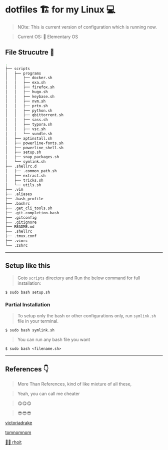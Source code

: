 # dotfiles 🏗️ for my Linux 💻️

>NOte: This is current version of configuration which is running now.

> Current OS: 🎡️ Elementary OS

## File Strucutre 📑️

```bash
.
├── scripts
│   ├── programs
│   │   ├── docker.sh
│   │   ├── exa.sh
│   │   ├── firefox.sh
│   │   ├── hugo.sh
│   │   ├── keybase.sh
│   │   ├── nvm.sh
│   │   ├── prtn.sh
│   │   ├── python.sh
│   │   ├── qbittorrent.sh
│   │   ├── sass.sh
│   │   ├── typora.sh
│   │   ├── vsc.sh
│   │   └── vundle.sh
│   ├── aptinstall.sh
│   ├── powerline-fonts.sh
│   ├── powerline_shell.sh
│   ├── setup.sh
│   ├── snap_packages.sh
│   └── symlink.sh
├── .shellrc.d
│   ├── .common_path.sh
│   ├── extract.sh
│   ├── tricks.sh
│   └── utils.sh
├── .vim
├── .aliases
├── .bash_profile
├── .bashrc
├── .get_cli_tools.sh
├── .git-completion.bash
├── .gitconfig
├── .gitignore
├── README.md
├── .shellrc
├── .tmux.conf
├── .vimrc
└── .zshrc

```

------

## Setup like this

>Goto `scripts` directory and Run the below command for full installation:

`$ sudo bash setup.sh`

### Partial Installation

>To setup only the bash or other configurations only, run `symlink.sh` file in your terminal.

`$ sudo bash symlink.sh`

>You can run any bash file you want

`$ sudo bash <filename.sh>`

------

## References 👇️

> More Than References, kind of like mixture of all these,

> Yeah, you can call me cheater

> 😋️😋️😋️

> 😎️😎️😎️

[victoriadrake](https://github.com/victoriadrake/dotfiles)

[tomnomnom](https://github.com/tomnomnom/dotfiles)

[👨‍🏫️ rhoit](https://github.com/rhoit/my-config)
